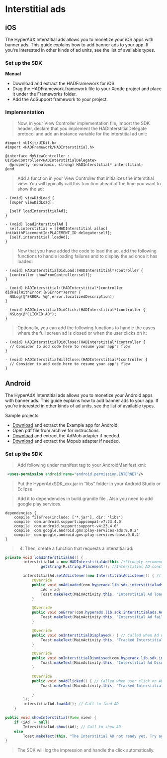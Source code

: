# Interstitial ads

## iOS

The HyperAdX Interstitial ads allows you to monetize your iOS apps with banner ads. This guide explains how to add banner ads to your app. If you're interested in other kinds of ad units, see the list of available types.

### Set up the SDK

**Manual**

* Download and extract the HADFramework for iOS.
* Drag the HADFramework.framework file to your Xcode project and place it under the Frameworks folder.
* Add the AdSupport framework to your project.

### Implementation

> Now, in your View Controller implementation file, import the SDK header, declare that you implement the HADInterstitialDelegate protocol and add an instance variable for the interstitial ad unit:

```objective_c
#import <UIKit/UIKit.h>
#import <HADFramework/HADInterstitial.h>

@interface MyViewController : UIViewController<HADInterstitialDelegate>
  @property (nonatomic, strong) HADInterstitial* interstitial;
@end
```

> Add a function in your View Controller that initializes the interstitial view. You will typically call this function ahead of the time you want to show the ad:

```objective_c
- (void) viewDidLoad {
  [super viewDidLoad];

  [self loadInterstitialAd];
}

- (void) loadInterstitalAd {
  self.interstitial = [[HADInterstitial alloc] initWithPlacementId:PLACEMENT_ID delegate:self];
  [self.interstitial loadAd];
}
```

> Now that you have added the code to load the ad, add the following functions to handle loading failures and to display the ad once it has loaded:

```objective_c
- (void) HADInterstitialDidLoad:(HADInterstitial*)controller {
  [controller showFromController:self];
}

- (void) HADInterstitial:(HADInterstitial*)controller didFailWithError:(NSError*)error {
  NSLog(@"ERROR: %@",error.localizedDescription);
}

- (void) HADInterstitialDidClick:(HADInterstitial*)controller {
  NSLog(@"CLICKED AD");
}
```

> Optionally, you can add the following functions to handle the cases where the full screen ad is closed or when the user clicks on it:

```objective_c
- (void) HADInterstitialDidClose:(HADInterstitial*)controller {
  // Consider to add code here to resume your app's flow
}

- (void) HADInterstitialWillClose:(HADInterstitial*)controller {
  // Consider to add code here to resume your app's flow
}
```

## Android

The HyperAdX Interstitial ads allows you to monetize your Android apps with banner ads. This guide explains how to add banner ads to your app. If you’re interested in other kinds of ad units, see the list of available types.

Sample projects:

* [Download](https://s3-us-west-2.amazonaws.com/adpanel-public/HyperadxAndroidADs_Sample_v1.2.2.zip) and extract the Example app for Android.
* Open pdf file from archive for instructions.
* [Download](https://s3-us-west-2.amazonaws.com/adpanel-public/HyperadxAndroidAdmobSample_1.0.1.zip) and extract the AdMob adapter if needed.
* [Download](https://s3-us-west-2.amazonaws.com/adpanel-public/HyperadxAndroidMoPubAdapter_1.1.0.zip) and extract the Mopub adapter if needed.

### Set up the SDK

> Add following under manifest tag to your AndroidManifest.xml:
```xml
 <uses-permission android:name="android.permission.INTERNET"/>
```
> Put the HyperAdxSDK_xxx.jar in “libs” folder in your Android Studio or Eclipse

>  Add it to dependencies in build.grandle file . Also you need to add google play services.

```groove
dependencies {
    compile fileTree(include: ['*.jar'], dir: 'libs')
    compile 'com.android.support:appcompat-v7:23.4.0'
    compile 'com.android.support:support-v4:23.4.0'
    compile 'com.google.android.gms:play-services-ads:9.0.2'
    compile 'com.google.android.gms:play-services-base:9.0.2'
}
```

> 4. Then, create a function that requests a interstitial ad:
```java
private void loadInterstitialAd() {
        interstitialAd = new HADInterstitialAd(this /*Strongly recomend to use Activity context*/,
                getString(R.string.Placement)); //Interstitial AD constructor.

        interstitialAd.setAdListener(new InterstitialAdListener() { // Set Listener
            @Override
            public void onAdLoaded(com.hyperadx.lib.sdk.interstitialads.Ad ad) { // Called when AD is Loaded
                iAd = ad;
                Toast.makeText(MainActivity.this, "Interstitial Ad loaded", Toast.LENGTH_SHORT).show();
            }

            @Override
            public void onError(com.hyperadx.lib.sdk.interstitialads.Ad Ad, String error) { // Called when load is fail
                Toast.makeText(MainActivity.this, "Interstitial Ad failed to load with error: " + error, Toast.LENGTH_SHORT).show();
            }

            @Override
            public void onInterstitialDisplayed() { // Called when Ad was impressed
                Toast.makeText(MainActivity.this, "Tracked Interstitial Ad impression", Toast.LENGTH_SHORT).show();
            }

            @Override
            public void onInterstitialDismissed(com.hyperadx.lib.sdk.interstitialads.Ad ad) { // Called when Ad was dissnissed by user
                Toast.makeText(MainActivity.this, "Interstitial Ad Dismissed", Toast.LENGTH_SHORT).show();
            }

            @Override
            public void onAdClicked() { // Called when user click on AD
                Toast.makeText(MainActivity.this, "Tracked Interstitial Ad click", Toast.LENGTH_SHORT).show();

            }
        });
        interstitialAd.loadAd(); // Call to load AD
    }

public void showInterstitial(View view) {
    if (iAd != null)
        InterstitialAd.show(iAd); // Call to show AD
    else
        Toast.makeText(this, "The Interstitial AD not ready yet. Try again!", Toast.LENGTH_LONG).show();
}
```
> The SDK will log the impression and handle the click automatically.


